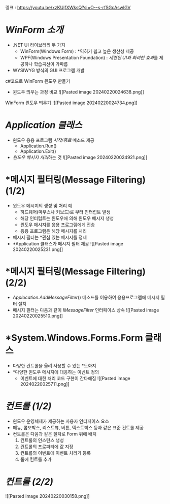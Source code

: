 링크 : https://youtu.be/xzKUjfXWksQ?si=O--s-rfSGcAswlGV


# *WinForm 소개*
- .NET UI 라이브러리 두 가지
	- WinForm(Windows Form) : *익히기 쉽고 높은 생산성 제공
	- WPF(Windows Presentation Foundation) : *세련된 UI와 화려한 효과*를 제공하나 학습곡선이 가파름
- WYSIWYG 방식의 GUI 프로그램 개발

c#코드로 WinForm 윈도우 만들기
- 윈도우 띄우는 과정 비교
![[Pasted image 20240220024638.png]]


WinForm 윈도우 띄우기
![[Pasted image 20240220024734.png]]


# *Application 클래스*
- 윈도우 응용 프로그램 *시작/종료* 메소드 제공
	- Application.Run()
	- Application.Exit()
- *윈도우 메시지 처리*하는 것
![[Pasted image 20240220024921.png]]


# *메시지 필터링(Message Filtering) (1/2)
- 윈도우 메시지의 생성 및 처리 예
	- 하드웨어(마우스나 키보드)로 부터 인터럽트 발생
	- 해당 인터럽트는 윈도우애 의해 윈도우 메시지 생성
	- 윈도우 메시지를 응용 프로그램에게 전송
	- 응용 프로그램은 해당 메시지를 처리
- 메시지 필터는 *관심 있는 메시지를 정제
- *Application 클래스가 메시지 필터 제공
![[Pasted image 20240220025231.png]]


# *메시지 필터링(Message Filtering) (2/2)
- *Applocation.AddMessageFilter*() 메소드를 이용하여 응용프로그램에 메시지 필터 설치
- 메시지 필터는 다음과 같이 *IMessageFilter* 인터페이스 상속
![[Pasted image 20240220025510.png]]


# *System.Windows.Forms.Form 클래스
- 다양한 컨트롤을 올려 사용할 수 있는 *도화지
- *다양한 윈도우 메시지에 대응하는 이벤트 정의
	- 이벤트에 대한 처리 코드 구현이 간다해짐
![[Pasted image 20240220025711.png]]


# *컨트롤 (1/2)*
- 윈도우 운영체제가 제공하는 사용자 인터페이스 요소
- 메뉴, 콤보박스, 리스트뷰, 버튼, 텍스트박스 등과 같은 표준 컨트롤 제공
- 컨트롤은 다음과 같은 절차로 Form 위에 배치
	1. 컨트롤의 인스턴스 생성
	2. 컨트롤의 프로퍼티에 값 지정
	3. 컨트롤의 이벤트에 이벤트 처리기 등록
	4. 롬에 컨트롤 추가


# *컨트롤 (2/2)*
![[Pasted image 20240220030158.png]]